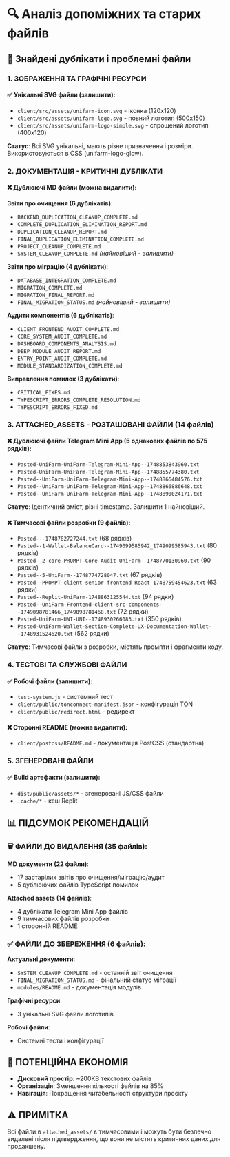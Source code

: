 # 🔍 Аналіз допоміжних та старих файлів

## 📂 Знайдені дублікати і проблемні файли

### 1. ЗОБРАЖЕННЯ ТА ГРАФІЧНІ РЕСУРСИ

#### ✅ Унікальні SVG файли (залишити):
- `client/src/assets/unifarm-icon.svg` - іконка (120x120)
- `client/src/assets/unifarm-logo.svg` - повний логотип (500x150) 
- `client/src/assets/unifarm-logo-simple.svg` - спрощений логотип (400x120)

**Статус**: Всі SVG унікальні, мають різне призначення і розміри. Використовуються в CSS (unifarm-logo-glow).

### 2. ДОКУМЕНТАЦІЯ - КРИТИЧНІ ДУБЛІКАТИ

#### ❌ Дублюючі MD файли (можна видалити):

**Звіти про очищення (6 дублікатів)**:
- `BACKEND_DUPLICATION_CLEANUP_COMPLETE.md`
- `COMPLETE_DUPLICATION_ELIMINATION_REPORT.md`  
- `DUPLICATION_CLEANUP_REPORT.md`
- `FINAL_DUPLICATION_ELIMINATION_COMPLETE.md`
- `PROJECT_CLEANUP_COMPLETE.md`
- `SYSTEM_CLEANUP_COMPLETE.md` *(найновіший - залишити)*

**Звіти про міграцію (4 дублікати)**:
- `DATABASE_INTEGRATION_COMPLETE.md`
- `MIGRATION_COMPLETE.md`
- `MIGRATION_FINAL_REPORT.md`
- `FINAL_MIGRATION_STATUS.md` *(найновіший - залишити)*

**Аудити компонентів (6 дублікатів)**:
- `CLIENT_FRONTEND_AUDIT_COMPLETE.md`
- `CORE_SYSTEM_AUDIT_COMPLETE.md`
- `DASHBOARD_COMPONENTS_ANALYSIS.md`
- `DEEP_MODULE_AUDIT_REPORT.md`
- `ENTRY_POINT_AUDIT_COMPLETE.md`
- `MODULE_STANDARDIZATION_COMPLETE.md`

**Виправлення помилок (3 дублікати)**:
- `CRITICAL_FIXES.md`
- `TYPESCRIPT_ERRORS_COMPLETE_RESOLUTION.md`
- `TYPESCRIPT_ERRORS_FIXED.md`

### 3. ATTACHED_ASSETS - РОЗТАШОВАНІ ФАЙЛИ (14 файлів)

#### ❌ Дублюючі файли Telegram Mini App (5 однакових файлів по 575 рядків):
- `Pasted-UniFarm-UniFarm-Telegram-Mini-App--1748853843960.txt`
- `Pasted-UniFarm-UniFarm-Telegram-Mini-App--1748855774380.txt`
- `Pasted--UniFarm-UniFarm-Telegram-Mini-App--1748866484576.txt`
- `Pasted--UniFarm-UniFarm-Telegram-Mini-App--1748866886648.txt`
- `Pasted--UniFarm-UniFarm-Telegram-Mini-App--1748890024171.txt`

**Статус**: Ідентичний вміст, різні timestamp. Залишити 1 найновіший.

#### ❌ Тимчасові файли розробки (9 файлів):
- `Pasted---1748782727244.txt` (68 рядків)
- `Pasted--1-Wallet-BalanceCard--1749099585942_1749099585943.txt` (80 рядків)
- `Pasted--2-core-PROMPT-Core-Audit-UniFarm--1748770130960.txt` (90 рядків)
- `Pasted--5-UniFarm--1748774728047.txt` (67 рядків)
- `Pasted--PROMPT-client-senior-frontend-React-1748759454623.txt` (63 рядки)
- `Pasted--Replit-UniFarm-1748863125544.txt` (94 рядки)
- `Pasted--UniFarm-Frontend-client-src-components--1749098781466_1749098781468.txt` (72 рядки)
- `Pasted-UniFarm-UNI-UNI--1748930266083.txt` (350 рядків)
- `Pasted-UniFarm-Wallet-Section-Complete-UX-Documentation-Wallet--1748931524620.txt` (562 рядки)

**Статус**: Тимчасові файли з розробки, містять промпти і фрагменти коду.

### 4. ТЕСТОВІ ТА СЛУЖБОВІ ФАЙЛИ

#### ✅ Робочі файли (залишити):
- `test-system.js` - системний тест
- `client/public/tonconnect-manifest.json` - конфігурація TON
- `client/public/redirect.html` - редирект

#### ❌ Сторонні README (можна видалити):
- `client/postcss/README.md` - документація PostCSS (стандартна)

### 5. ЗГЕНЕРОВАНІ ФАЙЛИ

#### ✅ Build артефакти (залишити):
- `dist/public/assets/*` - згенеровані JS/CSS файли
- `.cache/*` - кеш Replit

## 📊 ПІДСУМОК РЕКОМЕНДАЦІЙ

### 🗑️ ФАЙЛИ ДО ВИДАЛЕННЯ (35 файлів):

**MD документи (22 файли)**:
- 17 застарілих звітів про очищення/міграцію/аудит
- 5 дублюючих файлів TypeScript помилок

**Attached assets (14 файлів)**:
- 4 дублікати Telegram Mini App файлів
- 9 тимчасових файлів розробки
- 1 сторонній README

### ✅ ФАЙЛИ ДО ЗБЕРЕЖЕННЯ (6 файлів):

**Актуальні документи**:
- `SYSTEM_CLEANUP_COMPLETE.md` - останній звіт очищення
- `FINAL_MIGRATION_STATUS.md` - фінальний статус міграції
- `modules/README.md` - документація модулів

**Графічні ресурси**:
- 3 унікальні SVG файли логотипів

**Робочі файли**:
- Системні тести і конфігурації

## 💾 ПОТЕНЦІЙНА ЕКОНОМІЯ

- **Дисковий простір**: ~200KB текстових файлів
- **Організація**: Зменшення кількості файлів на 85%
- **Навігація**: Покращення читабельності структури проєкту

## ⚠️ ПРИМІТКА

Всі файли в `attached_assets/` є тимчасовими і можуть бути безпечно видалені після підтвердження, що вони не містять критичних даних для продакшену.